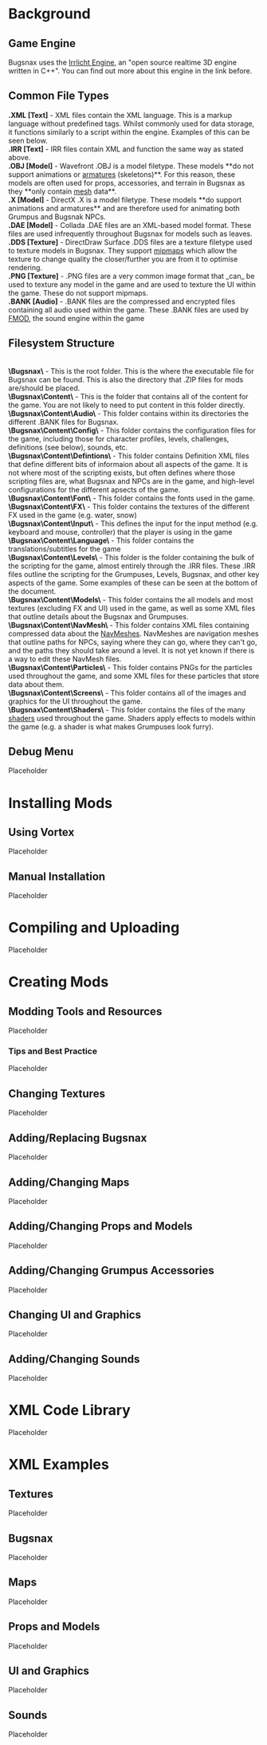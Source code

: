 <h1>Background</h1>
<h2>Game Engine</h2>
Bugsnax uses the <a href="https://irrlicht.sourceforge.io/">Irrlicht Engine</a>, an "open source realtime 3D engine written in C++". You can find out more about this engine in the link before. 

<h2>Common File Types</h2>
<b>.XML [Text]</b> - XML files contain the XML language. This is a markup language without predefined tags. Whilst commonly used for data storage, it functions similarly to a script within the engine. Examples of this can be seen below.
<br><b>.IRR [Text]</b> - IRR files contain XML and function the same way as stated above.
<br><b>.OBJ [Model]</b> - Wavefront .OBJ is a model filetype. These models **do not support animations or <a href=https://docs.blender.org/manual/en/latest/animation/armatures/introduction.html>armatures</a> (skeletons)**. For this reason, these models are often used for props, accessories, and terrain in Bugsnax as they **only contain <a href=https://docs.blender.org/manual/en/latest/modeling/meshes/index.html>mesh</a> data**.
<br><b>.X [Model]</b> - DirectX .X is a model filetype. These models **do support animations and armatures** and are therefore used for animating both Grumpus and Bugsnak NPCs. 
<br><b>.DAE [Model]</b> - Collada .DAE files are an XML-based model format. These files are used infrequently throughout Bugsnax for models such as leaves.
<br><b>.DDS [Texture]</b> - DirectDraw Surface .DDS files are a texture filetype used to texture models in Bugsnax. They support <a href=https://docs.microsoft.com/en-us/windows/win32/direct3d9/texture-filtering-with-mipmaps>mipmaps</a> which allow the texture to change quality the closer/further you are from it to optimise rendering.
<br><b>.PNG [Texture]</b> - .PNG files are a very common image format that _can_ be used to texture any model in the game and are used to texture the UI within the game. These do not support mipmaps.
<br><b>.BANK [Audio]</b> - .BANK files are the compressed and encrypted files containing all audio used within the game. These .BANK files are used by <a href=https://www.fmod.com/studio>FMOD</a>, the sound engine within the game

<h2>Filesystem Structure</h2>
<br><b>\Bugsnax\</b> - This is the root folder. This is the where the executable file for Bugsnax can be found. This is also the directory that .ZIP files for mods are/should be placed.
<br><b>\Bugsnax\Content\</b> - This is the folder that contains all of the content for the game. You are not likely to need to put content in this folder directly.
<br><b>\Bugsnax\Content\Audio\</b> - This folder contains within its directories the different .BANK files for Bugsnax.
<br><b>\Bugsnax\Content\Config\</b> - This folder contains the configuration files for the game, including those for character profiles, levels, challenges, definitions (see below), sounds, etc.
<br><b>\Bugsnax\Content\Defintions\</b> - This folder contains Definition XML files that define different bits of informaion about all aspects of the game. It is not where most of the scripting exists, but often defines where those scripting files are, what Bugsnax and NPCs are in the game, and high-level configurations for the different apsects of the game. 
<br><b>\Bugsnax\Content\Font\</b> - This folder contains the fonts used in the game.
<br><b>\Bugsnax\Content\FX\</b> - This folder contains the textures of the different FX used in the game (e.g. water, snow)
<br><b>\Bugsnax\Content\Input\</b> - This defines the input for the input method (e.g. keyboard and mouse, controller) that the player is using in the game
<br><b>\Bugsnax\Content\Language\</b> - This folder contains the translations/subtitles for the game
<br><b>\Bugsnax\Content\Levels\</b> - This folder is the folder containing the bulk of the scripting for the game, almost entirely through the .IRR files. These .IRR files outline the scripting for the Grumpuses, Levels, Bugsnax, and other key aspects of the game. Some examples of these can be seen at the bottom of the document.
<br><b>\Bugsnax\Content\Models\</b> - This folder contains the all models and most textures (excluding FX and UI) used in the game, as well as some XML files that outline details about the Bugsnax and Grumpuses. 
<br><b>\Bugsnax\Content\NavMesh\</b> - This folder contains XML files containing compressed data about the <a href=https://en.wikipedia.org/wiki/Navigation_mesh>NavMeshes</a>. NavMeshes are navigation meshes that outline paths for NPCs, saying where they can go, where they can't go, and the paths they should take around a level. It is not yet known if there is a way to edit these NavMesh files.
<br><b>\Bugsnax\Content\Particles\</b> - This folder contains PNGs for the particles used throughout the game, and some XML files for these particles that store data about them.
<br><b>\Bugsnax\Content\Screens\</b> - This folder contains all of the images and graphics for the UI throughout the game.
<br><b>\Bugsnax\Content\Shaders\</b> - This folder contains the files of the many <a href=https://en.wikipedia.org/wiki/Shader>shaders</a> used throughout the game. Shaders apply effects to models within the game (e.g. a shader is what makes Grumpuses look furry).

<h2>Debug Menu</h2>
Placeholder

<h1>Installing Mods</h1>
<h2>Using Vortex</h2>
Placeholder

<h2>Manual Installation</h2>
Placeholder


<h1>Compiling and Uploading</h1>
Placeholder


<h1>Creating Mods</h1>
<h2>Modding Tools and Resources</h2>
<h3Tools</h3>
Placeholder

<h3>Tips and Best Practice</h3>
Placeholder

<h2>Changing Textures</h2>
Placeholder

<h2>Adding/Replacing Bugsnax</h2>
Placeholder

<h2>Adding/Changing Maps</h2>
Placeholder

<h2>Adding/Changing Props and Models</h2>
Placeholder

<h2>Adding/Changing Grumpus Accessories</h2>
Placeholder

<h2>Changing UI and Graphics</h2>
Placeholder

<h2>Adding/Changing Sounds</h2>
Placeholder


<h1>XML Code Library</h1>
Placeholder


<h1>XML Examples</h1>
<h2>Textures</h2>
Placeholder

<h2>Bugsnax</h2>
Placeholder

<h2>Maps</h2>
Placeholder

<h2>Props and Models</h2>
Placeholder

<h2>UI and Graphics</h2>
Placeholder

<h2>Sounds</h2>
Placeholder
